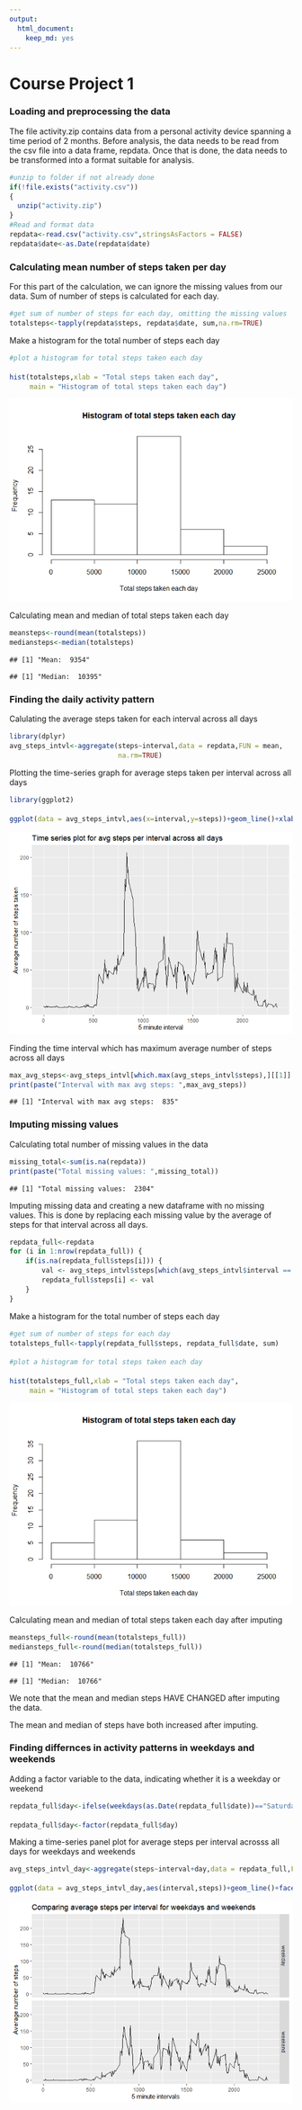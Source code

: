 ```yaml
---
output: 
  html_document: 
    keep_md: yes
---
```

# Course Project 1

### Loading and preprocessing the data
The file activity.zip contains data from a personal activity device spanning a time period of 2 months.
Before analysis, the data needs to be read from the csv file into a data frame, repdata. Once that is done, the data needs to be transformed into a format suitable for analysis.


```r
#unzip to folder if not already done
if(!file.exists("activity.csv"))
{
  unzip("activity.zip")
}
#Read and format data
repdata<-read.csv("activity.csv",stringsAsFactors = FALSE)
repdata$date<-as.Date(repdata$date)
```

### Calculating mean number of steps taken per day

For this part of the calculation, we can ignore the missing values from our data. Sum of number of steps is calculated for each day.


```r
#get sum of number of steps for each day, omitting the missing values
totalsteps<-tapply(repdata$steps, repdata$date, sum,na.rm=TRUE)
```

Make a histogram for the total number of steps each day


```r
#plot a histogram for total steps taken each day

hist(totalsteps,xlab = "Total steps taken each day",
     main = "Histogram of total steps taken each day")
```

![](figure/unnamed-chunk-3-1.png)<!-- -->

Calculating mean and median of total steps taken each day


```r
meansteps<-round(mean(totalsteps))
mediansteps<-median(totalsteps)
```


```
## [1] "Mean:  9354"
```

```
## [1] "Median:  10395"
```

### Finding the daily activity pattern

Calulating the average steps taken for each interval across all days


```r
library(dplyr)
avg_steps_intvl<-aggregate(steps~interval,data = repdata,FUN = mean,
                           na.rm=TRUE)
```

Plotting the time-series graph for average steps taken per interval across all days


```r
library(ggplot2)

ggplot(data = avg_steps_intvl,aes(x=interval,y=steps))+geom_line()+xlab("5 minute interval")+ylab("Average number of steps taken")+ggtitle("Time series plot for avg steps per interval across all days")
```

![](figure/unnamed-chunk-7-1.png)<!-- -->

Finding the time interval which has maximum average number of steps across all days


```r
max_avg_steps<-avg_steps_intvl[which.max(avg_steps_intvl$steps),][[1]]
print(paste("Interval with max avg steps: ",max_avg_steps))
```

```
## [1] "Interval with max avg steps:  835"
```

### Imputing missing values

Calculating total number of missing values in the data


```r
missing_total<-sum(is.na(repdata))
print(paste("Total missing values: ",missing_total))
```

```
## [1] "Total missing values:  2304"
```

Imputing missing data and creating a new dataframe with no missing values.
This is done by replacing each missing value by the average of steps for that interval across all days.


```r
repdata_full<-repdata
for (i in 1:nrow(repdata_full)) {
    if(is.na(repdata_full$steps[i])) {
        val <- avg_steps_intvl$steps[which(avg_steps_intvl$interval == repdata_full$interval[i])]
        repdata_full$steps[i] <- val 
    }
}
```

Make a histogram for the total number of steps each day


```r
#get sum of number of steps for each day
totalsteps_full<-tapply(repdata_full$steps, repdata_full$date, sum)

#plot a histogram for total steps taken each day

hist(totalsteps_full,xlab = "Total steps taken each day",
     main = "Histogram of total steps taken each day")
```

![](figure/unnamed-chunk-11-1.png)<!-- -->

Calculating mean and median of total steps taken each day after imputing


```r
meansteps_full<-round(mean(totalsteps_full))
mediansteps_full<-round(median(totalsteps_full))
```


```
## [1] "Mean:  10766"
```

```
## [1] "Median:  10766"
```

We note that the mean and median steps HAVE CHANGED after imputing the data.

The mean and median of steps have both increased after imputing.

### Finding differnces in activity patterns in weekdays and weekends

Adding a factor variable to the data, indicating whether it is a weekday or weekend


```r
repdata_full$day<-ifelse(weekdays(as.Date(repdata_full$date))=="Saturday" | weekdays(as.Date(repdata_full$date))=="Sunday","weekend","weekday")

repdata_full$day<-factor(repdata_full$day)
```

Making a time-series panel plot for average steps per interval acrosss all days for weekdays and weekends


```r
avg_steps_intvl_day<-aggregate(steps~interval+day,data = repdata_full,FUN = mean)

ggplot(data = avg_steps_intvl_day,aes(interval,steps))+geom_line()+facet_grid(day~.)+xlab("5 minute intervals")+ylab("Average number of steps")+ggtitle("Comparing average steps per interval for weekdays and weekends")
```

![](figure/unnamed-chunk-15-1.png)<!-- -->
